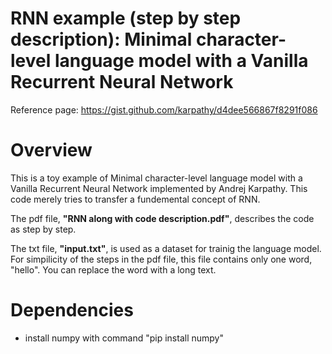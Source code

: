 # RNN example (step by step description): Minimal character-level language model with a Vanilla Recurrent Neural Network
Reference page: https://gist.github.com/karpathy/d4dee566867f8291f086

# Overview
This is a toy example of Minimal character-level language model with a Vanilla Recurrent Neural Network implemented by Andrej Karpathy. This code merely tries to transfer a fundemental concept of RNN.

The pdf file, **"RNN along with code description.pdf"**, describes the code as step by step.

The txt file, **"input.txt"**, is used as a dataset for trainig the language model. For simpilicity of the steps in the pdf file, this file contains only one word, "hello". You can replace the word with a long text. 

# Dependencies
* install numpy with command "pip install numpy"







